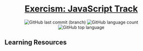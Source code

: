 <div align=center>

# [Exercism: JavaScript Track](https://exercism.io/tracks/javascript/exercises)

![GitHub last commit (branch)](https://img.shields.io/github/last-commit/ayohana/exercism-js/master?color=%23DE98B2&style=for-the-badge) ![GitHub language count](https://img.shields.io/github/languages/count/ayohana/exercism-js?color=%23DE98B2&style=for-the-badge) ![GitHub top language](https://img.shields.io/github/languages/top/ayohana/exercism-js?color=%23DE98B2&style=for-the-badge)

</div>

## Learning Resources

